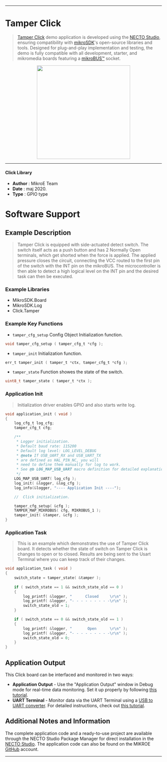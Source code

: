 
---
# Tamper Click

> [Tamper Click](https://www.mikroe.com/?pid_product=MIKROE-2551) demo application is developed using
the [NECTO Studio](https://www.mikroe.com/necto), ensuring compatibility with [mikroSDK](https://www.mikroe.com/mikrosdk)'s
open-source libraries and tools. Designed for plug-and-play implementation and testing, the demo is fully compatible with
all development, starter, and mikromedia boards featuring a [mikroBUS&trade;](https://www.mikroe.com/mikrobus) socket.

<p align="center">
  <img src="https://www.mikroe.com/?pid_product=MIKROE-2551&image=1" height=300px>
</p>

---

#### Click Library

- **Author**        : MikroE Team
- **Date**          : maj 2020.
- **Type**          : GPIO type

# Software Support

## Example Description

> Tamper Click is equipped with side-actuated detect switch. The switch itself acts as 
> a push button and has 2 Normally Open terminals, which get shorted when the force is applied. 
> The applied pressure closes the circuit, connecting the VCC routed to the first pin 
> of the switch with the INT pin on the mikroBUS. The microcontroller is then able to detect 
> a high logical level on the INT pin and the desired task can then be executed.

### Example Libraries

- MikroSDK.Board
- MikroSDK.Log
- Click.Tamper

### Example Key Functions

- `tamper_cfg_setup` Config Object Initialization function. 
```c
void tamper_cfg_setup ( tamper_cfg_t *cfg );
``` 
 
- `tamper_init` Initialization function. 
```c
err_t tamper_init ( tamper_t *ctx, tamper_cfg_t *cfg );
```

- `tamper_state` Function showes the state of the switch. 
```c
uint8_t tamper_state ( tamper_t *ctx );
```

### Application Init

> Initialization driver enables GPIO and also starts write log.

```c
void application_init ( void )
{
    log_cfg_t log_cfg;
    tamper_cfg_t cfg;

    /** 
     * Logger initialization.
     * Default baud rate: 115200
     * Default log level: LOG_LEVEL_DEBUG
     * @note If USB_UART_RX and USB_UART_TX 
     * are defined as HAL_PIN_NC, you will 
     * need to define them manually for log to work. 
     * See @b LOG_MAP_USB_UART macro definition for detailed explanation.
     */
    LOG_MAP_USB_UART( log_cfg );
    log_init( &logger, &log_cfg );
    log_info(&logger, "---- Application Init ----");

    //  Click initialization.

    tamper_cfg_setup( &cfg );
    TAMPER_MAP_MIKROBUS( cfg, MIKROBUS_1 );
    tamper_init( &tamper, &cfg );
}
```

### Application Task

> This is an example which demonstrates the use of Tamper Click board.
> It detects whether the state of switch on Tamper Click is changes to open or to closed.
> Results are being sent to the Usart Terminal where you can keep track of their changes.

```c
void application_task ( void )
{
    switch_state = tamper_state( &tamper );
    
    if ( switch_state == 1 && switch_state_old == 0 )
    {
        log_printf( &logger, "      Closed     \r\n" );
        log_printf( &logger, "- - - - - - - - -\r\n" );
        switch_state_old = 1;
    }

    if ( switch_state == 0 && switch_state_old == 1 )
    {
        log_printf( &logger, "       Open      \r\n" );
        log_printf( &logger, "- - - - - - - - -\r\n" );
        switch_state_old = 0;
    }
}
```

## Application Output

This Click board can be interfaced and monitored in two ways:
- **Application Output** - Use the "Application Output" window in Debug mode for real-time data monitoring.
Set it up properly by following [this tutorial](https://www.youtube.com/watch?v=ta5yyk1Woy4).
- **UART Terminal** - Monitor data via the UART Terminal using
a [USB to UART converter](https://www.mikroe.com/click/interface/usb?interface*=uart,uart). For detailed instructions,
check out [this tutorial](https://help.mikroe.com/necto/v2/Getting%20Started/Tools/UARTTerminalTool).

## Additional Notes and Information

The complete application code and a ready-to-use project are available through the NECTO Studio Package Manager for 
direct installation in the [NECTO Studio](https://www.mikroe.com/necto). The application code can also be found on
the MIKROE [GitHub](https://github.com/MikroElektronika/mikrosdk_click_v2) account.

---
